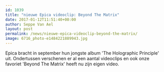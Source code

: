 ```yaml
---
id: 1039
title: "nieuwe Epica videoclip: Beyond The Matrix"
date: 2017-01-12T11:51:40+00:00
author: Seppe Van Ael
layout: post
permalink: /news/nieuwe-epica-videoclip-beyond-the-matrix/
image: 6716_photo-e1484221889943.jpg
---
```

Epica bracht in september hun jongste album 'The Holographic Principle' uit. Ondertussen verschenen er al een aantal videoclips en ook onze favoriet 'Beyond The Matrix' heeft nu zijn eigen video.

&nbsp;